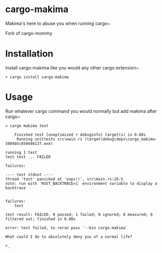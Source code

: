 # cargo-makima

Makima's here to abuse you when running cargo~

Fork of cargo-mommy

# Installation

Install cargo-makima like you would any other cargo extension~

```text
> cargo install cargo-makima
```

# Usage

Run whatever cargo command you would normally but add makima after cargo~

```text
> cargo makima test

    Finished test [unoptimized + debuginfo] target(s) in 0.00s
     Running unittests src\main.rs (target\debug\deps\cargo_makima-3804b5c850d46137.exe)

running 1 test
test test ... FAILED

failures:

---- test stdout ----
thread 'test' panicked at 'oops!!', src\main.rs:26:5
note: run with `RUST_BACKTRACE=1` environment variable to display a backtrace


failures:
    test

test result: FAILED. 0 passed; 1 failed; 0 ignored; 0 measured; 0 filtered out; finished in 0.00s

error: test failed, to rerun pass `--bin cargo-makima`

What could I do to absolutely deny you of a normal life?️

>_
```
